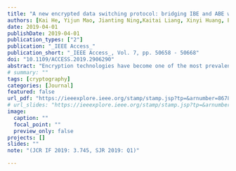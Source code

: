 ```yaml
---
title: "A new encrypted data switching protocol: bridging IBE and ABE without loss of data confidentiality"
authors: [Kai He, Yijun Mao, Jianting Ning,Kaitai Liang, Xinyi Huang, Emmanouil Panaousis, George Loukas]
date: 2019-04-01
publishDate: 2019-04-01
publication_types: ["2"]
publication: "_IEEE Access_"
publication_short: "_IEEE Access_, Vol. 7, pp. 50658 - 50668"
doi: "10.1109/ACCESS.2019.2906290"
abstract: "Encryption technologies have become one of the most prevalent solutions to safeguard data confidentiality in many real-world applications, e.g., cloud-based data storage systems. Encryption outputting a relatively “static” format of encrypted data, however, may hinder further data operations. For example, encrypted data may need to be “transformed” into other formats for computation or other purposes. To enable encryption to be used in another device equipped with a different encryption mechanism, the concept of encryption switching was first proposed in CRYPTO 2016 for conversion particularly between Paillier and ElGamal encryptions. This paper considers the conversion between conventional identity-based and attribute-based encryptions and further proposes a concrete construction via the technique of proxy re-encryption. The construction is proved to be CPA secure in the standard model under q-decisional parallel bilinear Diffie-Hellman exponent assumption. The performance comparisons highlight that our bridging mechanism reduces computation and communication cost on the client side, especially when the data of the client is encrypted and outsourced to a remote cloud. The computational costs with respect to re-encryption (on the server side) and decryption (on the client side) are acceptable in practice."
# summary: ""
tags: [cryptography]
categories: [Journal]
featured: false
url_pdf: "https://ieeexplore.ieee.org/stamp/stamp.jsp?tp=&arnumber=8678912"
# url_slides: "https://ieeexplore.ieee.org/stamp/stamp.jsp?tp=&arnumber=8894107"
image:
  caption: ""
  focal_point: ""
  preview_only: false
projects: []
slides: ""
note: "(JCR IF 2019: 3.745, SJR 2019: Q1)"

---
```

